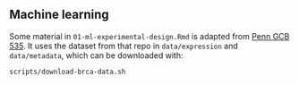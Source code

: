 ## Machine learning

Some material in `01-ml-experimental-design.Rmd` is adapted from [Penn GCB 535](https://github.com/greenelab/GCB535).
It uses the dataset from that repo in `data/expression` and `data/metadata`, which can be downloaded with:

```
scripts/download-brca-data.sh
```